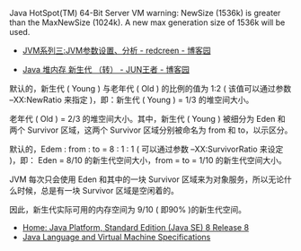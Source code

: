 


Java HotSpot(TM) 64-Bit Server VM warning: NewSize (1536k) is greater than the MaxNewSize (1024k). A new max generation size of 1536k will be used.

* [JVM系列三:JVM参数设置、分析 - redcreen - 博客园 ](http://www.cnblogs.com/redcreen/archive/2011/05/04/2037057.html)


* [Java 堆内存 新生代 （转） - JUN王者 - 博客园 ](http://www.cnblogs.com/junwangzhe/p/6282550.html)

默认的，新生代 ( Young ) 与老年代 ( Old ) 的比例的值为 1:2 ( 该值可以通过参数 –XX:NewRatio 来指定 )，即：新生代 ( Young ) = 1/3 的堆空间大小。

老年代 ( Old ) = 2/3 的堆空间大小。其中，新生代 ( Young ) 被细分为 Eden 和 两个 Survivor 区域，这两个 Survivor 区域分别被命名为 from 和 to，以示区分。

默认的，Edem : from : to = 8 : 1 : 1 ( 可以通过参数 –XX:SurvivorRatio 来设定 )，即： Eden = 8/10 的新生代空间大小，from = to = 1/10 的新生代空间大小。

JVM 每次只会使用 Eden 和其中的一块 Survivor 区域来为对象服务，所以无论什么时候，总是有一块 Survivor 区域是空闲着的。

因此，新生代实际可用的内存空间为 9/10 ( 即90% )的新生代空间。

* [Home: Java Platform, Standard Edition (Java SE) 8 Release 8 ](http://docs.oracle.com/javase/8/)
* [Java Language and Virtual Machine Specifications ](https://docs.oracle.com/javase/specs/index.html)